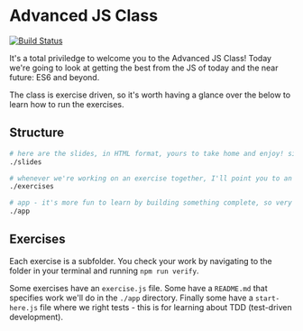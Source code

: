# Advanced JS Class

[![Build Status](https://travis-ci.org/timruffles/js-class.svg?branch=master)](https://travis-ci.org/timruffles/js-class)

It's a total priviledge to welcome you to the Advanced JS Class! Today we're going to look at getting the best from the JS of today and the near future: ES6 and beyond.

The class is exercise driven, so it's worth having a glance over the below to learn how to run the exercises.

## Structure

```sh
# here are the slides, in HTML format, yours to take home and enjoy! simply open slides/index.html in your favourite brower
./slides 

# whenever we're working on an exercise together, I'll point you to an exercise subfolder
./exercises

# app - it's more fun to learn by building something complete, so very often we'll be working on code in our `app` directory!
./app
```

## Exercises

Each exercise is a subfolder. You check your work by navigating to the folder in your terminal and running `npm run verify`.

Some exercises have an `exercise.js` file. Some have a `README.md` that specifies work we'll do in the `./app` directory. Finally some
have a `start-here.js` file where we right tests - this is for learning about TDD (test-driven development).

